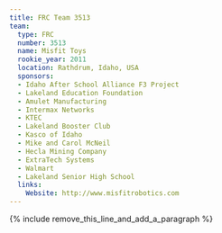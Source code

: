 ```yaml
---
title: FRC Team 3513
team:
  type: FRC
  number: 3513
  name: Misfit Toys
  rookie_year: 2011
  location: Rathdrum, Idaho, USA
  sponsors:
  - Idaho After School Alliance F3 Project
  - Lakeland Education Foundation
  - Amulet Manufacturing
  - Intermax Networks
  - KTEC
  - Lakeland Booster Club
  - Kasco of Idaho
  - Mike and Carol McNeil
  - Hecla Mining Company
  - ExtraTech Systems
  - Walmart
  - Lakeland Senior High School
  links:
    Website: http://www.misfitrobotics.com
---
```


{% include remove_this_line_and_add_a_paragraph %}